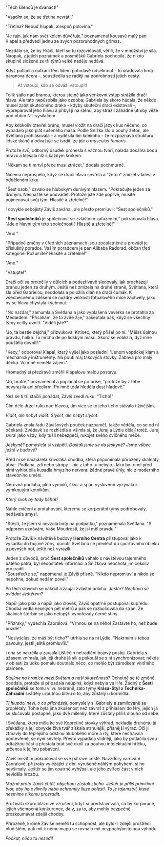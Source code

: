 #

"Těch šílenců je dvanáct!"

"Vsadím se, že se třetina nevrátí."

"Třetina? Nebuď hlupák, alespoň polovina."

"Je fajn, jak nám svět kolem důvěřuje," poznamenal kousavě malý pán Klapal a předvedl jednu ze svých pozoruhodných grimas.

Nezdálo se, že by Hráči, kteří se tu rozcvičovali, věřili, že v množství je síla. Naopak, z jejich poznámek a posměšků Gabriela pochopila, že nikdo skupině složené ze tří týmů velké naděje nedává. 

Když potlačila nutkání těm lidem pohrdavě odseknout - to úřadovala hrdá baronova dcera -, soustředila se raději na podrobnosti jejich cesty.

> Ať vstoupí, kdo se odváží vstoupit!

Tolik stálo nad branou, kterou stejně jako venkovní vstup strážila dračí hlava. Ale tato nepůsobila jako ozdoba; Gabriela by skoro hádala, že někdo musel zabít skutečného draka - kdyby skuteční draci existovali -, vypreparoval jeho hlavu a přibyl ji na stěnu, aby strážil záhadné útroby věže pod obřím NT-vysílačem.

Aby kdokoliv otevřel bránu, musel vložit na dračí jazyk kus něčeho, co vypadalo jako plát sušeného masa. Podle Snížka šlo o pouhý žeton, ale Světlana prohlašovala - a vyděsila tím kdekoho - že rozpoznává strukturu lidské tkáně a odvažuje se tvrdit, že jde o *musculus femoris*.

Protože svůj odborný úsudek pronesla s vážnou tváří, nálada dosáhla bodu mrazu a klesala níž s každým krokem.

"Někam se ti mrtví přece musí ztrácet," dodala pochmurně.

Ničemu neprospělo, když se dračí hlava sevřela a "žeton" zmizel v kdesi v odděleném krku.

"Šest osob," ozvalo se hlubokým dunivým hlasem. "Pokračujte jeden za druhým. Nesnažte se podvádět. Protože jste zde poprvé, musíte pojmenovat svůj tým. Hlasitě a zřetelně!"

I obvykle sebejistý Záviš zaváhal, ale přesto promluvil: "Šest společníků."

"**Šest společníků** je společnost se zvláštním zařazením," pokračovala hlava. "Jde o hlavní tým této společnosti? Hlasitě a zřetelně!"

"Ano."

"Případné změny v úředních záznamech jsou zpoplatněné a provádí je příslušný poradce. Vaším poradcem je pan Alibaba Radorad, občan třetí kategorie. Rozumíte? Hlasitě a zřetelně!"

"Ano."

"Vstupte!"

Dračí oči se protočily v důlcích a podezřívavě sledovaly, jak procházejí branou jeden za druhým. Ještě než zmizela na druhé straně, Světlana, která šla před Gabrielou, neodolala a položila dlaň na dračí čumák. K všeobecnému zděšení se nozdry velikosti fotbalového míče zachvěly, jako by se hlava chystala kýchnout.

"No nazdar," zamumlala Světlana a jako vyplašená veverka se protáhla za Medardem. "Přísahám, že to zvíře žije," zašeptala pak, když se všechny týmy ocitly uvnitř. "Viděli jste?"

"Jo, ta bestie dejchá," přizvukoval Krtinec, který přišel po ní. "Mělas úplnou pravdu, holka. Ta mrcha de po lidským masu. Skoro se voblízla, dyž mne pouštěla dovnitř."

"Kecy," odporoval Klapal, který vyšel jako poslední. "Jenom voptickej klam a mechanický inštrumenty. Na pouti maj takových stovky. Zábava pro malý děcka. Vo mně neměla zájem."

Hromadný si přezíravě změřil Klapalovu malou postavu.

"Jo, bratře," poznamenal a poplácal se po břiše, "protože by z tebe nevyrazila ani předkrm. Po mně teda hleděla dost hladově."

Než se ti tři stačili pohádat, Záviš zvedl ruku. "Ticho!"
 
Čím déle držel ruku nad hlavou, tím více se to jeho ticho stávalo tíživějším. 

*Vidět, ale nebýt vidět. Slyšet, ale nebýt slyšet.*

Gabriela znala řadu Závišových pouček nazpaměť, takže věděla, co se od ní očekává. Zvědavě se rozhlédla a všimla si, že Juraj a Lýdie dělají totéž. Juraj svíral jako vždy, kdy tušil nebezpečí, rukojeť svého cvičného meče.

*Jeskyně?* pomyslela si vzápětí. *Dostali jsme se do jeskyně? Jsme vůbec ještě v budově?*

Před ní se nacházela křivolaká chodba, která připomínala přirozený skalnatý útvar. Podlaha, zdi nebo stropy - nic z toho tu nebylo. Jako by tunel před nimi vyhloubila kusadla hmyzího netvora: žádné pravé úhly, nic z moderního stavebního umění.

Nerovná podlaha, plná výmolů, škvír a spár, vysloveně vyzývala k vymknutým kotníkům.

*Který cvok by tady běhal?*

Náhle cvičení a protahování, kterému se korporátní týmy podrobovaly, nedávala smysl.

"Štěstí, že jsem si nevzala boty na podpatku," poznamenala Světlana. "S odporem uznávám, Vaše Moudrosti, že jsi měl pravdu."

Protože Záviš k návštěvě budovy **Herního Centra** přistupoval jako k výsadku do bojové zóny, donutil Světlanu se převléct do sportovního obleku a pevných bot, ještě než vyrazili.

Jeden z důvodů, proč **Šest společníků** váhalo s návštěvou tajemného pátého patra, byl nedostatek informací a Snížkova neochota jim cokoliv prozradit.  
"Soustřeďte se," napomenul je Záviš přísně. "Nikdo nepromluví a nikdo se nepohne, dokud nedám povel."

Po těch slovech se nakrčil a zaujal zvláštní polohu. *Ještěr? Nechává se ovládat Ještěrem?*

Napůl jako plaz a napůl jako člověk, Záviš opatrně postupoval kupředu. Chodba vedla necelých pět metrů a pak se rozbočovala do stran. Ze skalních štěrbin se jako netopýři vynořovaly černé stíny.

"Přízraky," vydechla Zaoralová. "Vrhnou se na něho! Zastavte ho, než bude pozdě!"

"Neslyšelas, že máš být ticho?" utrhla se na ni Lýdie. "Nakrmím s tebou pavouky, jestli ještě promluvíš."

I ona se nakrčila a zaujala Lištiččin netradiční bojový postoj. Gabriela s úžasem vnímala, jak její druhé já sílí a pokouší se s ní synchronizovat; někde v oblasti žaludku pomalu doutnalo něco, co mohlo být zárodkem vnitřního plamene.

*Stojíme na hranice mezi Světem a naší skutečností?* Ochotně se té změně poddala, protože si připadala neúplná, když nebyla ve Hře. Žádný z **Šesti společníků** se tomu vlivu nebránil, zato týmy **Krása-Styl** a **Technika-Zahradní** sváděly urputnou bitvu o to, aby zůstaly u kormidla.

*Ti hlupáci neví, o co přicházejí,* pomyslely si Gabriely a zamilovaně se proplétaly. Tohle byla jiná zkušenost než závrať z přihlášení do Hry, jejich já se slučovala postupně, jako dvě milenky, které zůstaly příliš dlouho od sebe.

I Světlana, která měla ke své Kopretině stovky výhrad, nekladla druhému já překážky a její obvykle živá tvář získala strnulejší, přísnější výraz. Oči jí ztmavly do teplejšího odstínu hlubokého moře a rty, které nechávala pootevřené, se nyní sevřely. Přesto vypadala vlídněji, jako by potlačila svou odtažitou část a přestala brát své okolí za pouhou intelektuální hříčku, určenou k jejímu pobavení.

Záviš mezitím pokračoval ve své pátravé cestě. Navzdory varování Zaoralové, přízraky vylézající z děr, vyrušené náhlým pohybem, si ho nevšímaly. Ještěr se jim opatrně vyhýbal, ale jeho zvířecí část v nich neviděla hrozbu.

*Možná proto Záviš chtěl, abychom zůstali zticha. Ještěr je příliš primitivní tvor, aby ho ovlivnily nebo ochromily iluze bolesti. To je tajemství, které nesmíme nikomu prozradit.*

Prožívala skoro bláznivé vzrušení, když si představovala, co by korporace, jejich všemocná konkurence, daly,  za to, aby mohly bezpečně prozkoumávat zdejší chodby.

Přirozeně, kromě Záviše neměli tu schopnost, ale bylo-li zdejší prostředí bludištěm, pak mít k němu mapu se rovnalo mít nezpochybnitelnou výhodu.

*Počkat, něco tu nesedí!*

